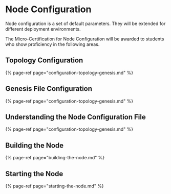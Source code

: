 # Node Configuration

Node configuration is a set of default parameters. They will be extended for different deployment environments.  
  
The Micro-Certification for Node Configuration will be awarded to students who show proficiency in the following areas. 

## Topology Configuration
{% page-ref page="configuration-topology-genesis.md" %}

## Genesis File Configuration
{% page-ref page="configuration-topology-genesis.md" %}

## Understanding the Node Configuration File
{% page-ref page="configuration-topology-genesis.md" %}

## Building the Node
{% page-ref page="building-the-node.md" %}

## Starting the Node
{% page-ref page="starting-the-node.md" %}
